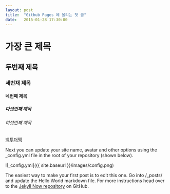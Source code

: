 ```yaml
---
layout: post
title:  "Github Pages 에 올리는 첫 글"
date:   2015-01-28 17:30:00
---
```


# 가장 큰 제목
## 두번째 제목
### 세번재 제목
#### 네번째 제목
##### 다섯번째 제목
###### 여섯번째 제목

[백투더맥](http://macnews.tistory.com)

Next you can update your site name, avatar and other options using the _config.yml file in the root of your repository (shown below).

![_config.yml]({{ site.baseurl }}/images/config.png)

The easiest way to make your first post is to edit this one. Go into /_posts/ and update the Hello World markdown file. For more instructions head over to the [Jekyll Now repository](https://github.com/barryclark/jekyll-now) on GitHub.
